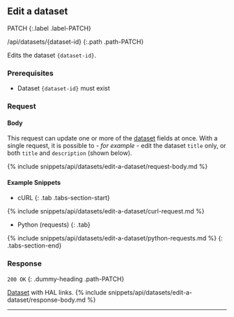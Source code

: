 ## Edit a dataset

PATCH
{:.label .label-PATCH}

/api/datasets/{dataset-id}
{:.path .path-PATCH}

Edits the dataset `{dataset-id}`.

### Prerequisites
- Dataset `{dataset-id}` must exist

### Request
#### Body

This request can update one or more of the [dataset](#dataset) fields at once. With a single request, it is possible to - *for example* - edit the dataset `title` only, or both `title` and `description` (shown below).

{% include snippets/api/datasets/edit-a-dataset/request-body.md %}

#### Example Snippets
- cURL
{: .tab .tabs-section-start}

{% include snippets/api/datasets/edit-a-dataset/curl-request.md %}

- Python (requests)
{: .tab}

{% include snippets/api/datasets/edit-a-dataset/python-requests.md %}
{: .tabs-section-end}

### Response
`200 OK`
{: .dummy-heading .path-PATCH}

[Dataset](#dataset) with HAL links.
{% include snippets/api/datasets/edit-a-dataset/response-body.md %}

---

